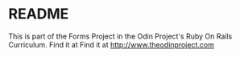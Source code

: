 # README

This is part of the Forms Project in the Odin Project's Ruby On Rails Curriculum.  Find it at Find it at http://www.theodinproject.com